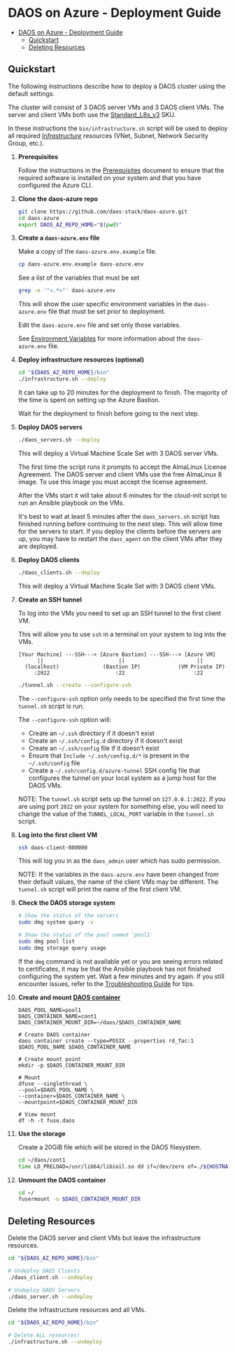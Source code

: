 # DAOS on Azure - Deployment Guide

- [DAOS on Azure - Deployment Guide](#daos-on-azure---deployment-guide)
  - [Quickstart](#quickstart)
  - [Deleting Resources](#deleting-resources)


## Quickstart

The following instructions describe how to deploy a DAOS
cluster using the default settings.

The cluster will consist of 3 DAOS server VMs and 3 DAOS client VMs. The
server and client VMs both use the [Standard_L8s_v3](https://learn.microsoft.com/en-us/azure/virtual-machines/lsv3-series) SKU.

In these instructions the `bin/infrastructure.sh` script will be used
to deploy all required *[Infrastructure](infrastructure.md)* resources
(VNet, Subnet, Network Security Group, etc.).

1. **Prerequisites**

   Follow the instructions in the [Prerequisites](prerequisites.md) document
   to ensure that the required software is installed on your system and
   that you have configured the Azure CLI.

2. **Clone the daos-azure repo**

   ```bash
   git clone https://github.com/daos-stack/daos-azure.git
   cd daos-azure
   export DAOS_AZ_REPO_HOME="$(pwd)"
   ```

3. **Create a `daos-azure.env` file**

   Make a copy of the `daos-azure.env.example` file.

   ```bash
   cp daos-azure.env.example daos-azure.env
   ```

   See a list of the variables that must be set

   ```bash
   grep -e '"<.*>"' daos-azure.env
   ```

   This will show the user specific environment variables in the `daos-azure.env`
   file that must be set prior to deployment.

   Edit the `daos-azure.env` file and set only those variables.

   See [Environment Variables](env_vars.md) for more information about the `daos-azure.env` file.

4. **Deploy **infrastructure** resources (optional)**

   ```bash
   cd "${DAOS_AZ_REPO_HOME}/bin"
   ./infrastructure.sh --deploy
   ```

   It can take up to 20 minutes for the deployment to finish. The majority of
   the time is spent on setting up the Azure Bastion.

   Wait for the deployment to finish before going to the next step.

5. **Deploy DAOS servers**

   ```bash
   ./daos_servers.sh --deploy
   ```
   This will deploy a Virtual Machine Scale Set with 3 DAOS server VMs.

   The first time the script runs it prompts to accept the
   AlmaLinux License Agreement.  The DAOS server and client VMs
   use the free AlmaLinux 8 image.
   To use this image you must accept the license agreement.

   After the VMs start it will take about 6 minutes for the cloud-init script to
   run an Ansible playbook on the VMs.

   It's best to wait at least 5 minutes after the `daos_servers.sh` script
   has finished running before continuing to the next step.
   This will allow time for the servers to start.  If you deploy the
   clients before the servers are up, you may have to restart
   the `daos_agent` on the client VMs after they are deployed.

6. **Deploy DAOS clients**

   ```bash
   ./daos_clients.sh --deploy
   ```
   This will deploy a Virtual Machine Scale Set with 3 DAOS client VMs.

7. **Create an SSH tunnel**

   To log into the VMs you need to set up an SSH tunnel to the first
   client VM.

   This will allow you to use `ssh` in a terminal on your system to log
   into the VMs.

   ```
   [Your Machine] ---SSH---> [Azure Bastion] ---SSH---> [Azure VM]
         ||                        ||                       ||
     (localhost)              (Bastion IP)            (VM Private IP)
        :2022                     :22                      :22
   ```

   ```bash
   ./tunnel.sh --create --configure-ssh
   ```

   The `--configure-ssh` option only needs to be specified the
   first time the `tunnel.sh` script is run.

   The `--configure-ssh` option will:

     - Create an `~/.ssh` directory if it doesn't exist
     - Create an `~/.ssh/config.d` directory if it doesn't exist
     - Create an `~/.ssh/config` file if it doesn't exist
     - Ensure that `Include ~/.ssh/config.d/*` is present in the `~/.ssh/config` file
     - Create a `~/.ssh/config.d/azure-tunnel` SSH config file that
       configures the tunnel on your local system as a jump host for
       the DAOS VMs.

   NOTE: The `tunnel.sh` script sets up the tunnel on `127.0.0.1:2022`.
   If you are using port `2022` on your system for something else, you
   will need to change the value of the `TUNNEL_LOCAL_PORT` variable in
   the `tunnel.sh` script.

8. **Log into the first client VM**

   ```bash
   ssh daos-client-000000
   ```

   This will log you in as the `daos_admin` user which has sudo permission.

   NOTE: If the variables in the `daos-azure.env` have been changed from
   their default values, the name of the client VMs may be different.
   The `tunnel.sh` script will print the name of the first client VM.

9. **Check the DAOS storage system**

   ```bash
   # Show the status of the servers
   sudo dmg system query -v

   # Show the status of the pool named 'pool1'
   sudo dmg pool list
   sudo dmg storage query usage
   ```

   If the `dmg` command is not available yet or you are seeing errors
   related to certificates, it may be that the Ansible playbook has not
   finished configuring the system yet.  Wait a few minutes and try again.
   If you still encounter issues, refer to the
   [Troubleshooting Guide](troubleshooting.md) for tips.

10. **Create and mount [DAOS container](https://docs.daos.io/v2.4/user/container/)**

    ```
    DAOS_POOL_NAME=pool1
    DAOS_CONTAINER_NAME=cont1
    DAOS_CONTAINER_MOUNT_DIR=~/daos/$DAOS_CONTAINER_NAME

    # Create DAOS container
    daos container create --type=POSIX --properties rd_fac:1 $DAOS_POOL_NAME $DAOS_CONTAINER_NAME

    # Create mount point
    mkdir -p $DAOS_CONTAINER_MOUNT_DIR

    # Mount
    dfuse --singlethread \
    --pool=$DAOS_POOL_NAME \
    --container=$DAOS_CONTAINER_NAME \
    --mountpoint=$DAOS_CONTAINER_MOUNT_DIR

    # View mount
    df -h -t fuse.daos
    ```

11. **Use the storage**

    Create a 20GiB file which will be stored in the DAOS filesystem.

    ```bash
    cd ~/daos/cont1
    time LD_PRELOAD=/usr/lib64/libioil.so dd if=/dev/zero of=./${HOSTNAME}_test21G.img bs=1G count=20
    ```

12. **Unmount the DAOS container**

    ```bash
    cd ~/
    fusermount -u $DAOS_CONTAINER_MOUNT_DIR
    ```

## Deleting Resources

Delete the DAOS server and client VMs but leave the infrastructure resources.

```bash
cd "${DAOS_AZ_REPO_HOME}/bin"

# Undeploy DAOS Clients
./daos_client.sh --undeploy

# Undeploy DAOS Servers
./daos_server.sh --undeploy

```

Delete the infrastructure resources and all VMs.

```bash
cd "${DAOS_AZ_REPO_HOME}/bin"

# Delete ALL resources!
./infrastructure.sh --undeploy
```
